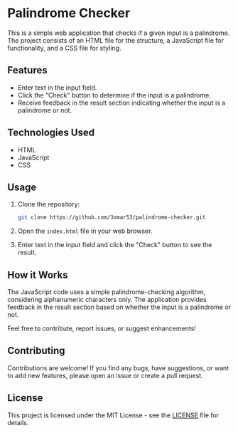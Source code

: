 
# Palindrome Checker

This is a simple web application that checks if a given input is a palindrome. The project consists of an HTML file for the structure, a JavaScript file for functionality, and a CSS file for styling.

## Features

- Enter text in the input field.
- Click the "Check" button to determine if the input is a palindrome.
- Receive feedback in the result section indicating whether the input is a palindrome or not.

## Technologies Used

- HTML
- JavaScript
- CSS

## Usage

1. Clone the repository:

   ```bash
   git clone https://github.com/3omar53/palindrome-checker.git
   ```

2. Open the `index.html` file in your web browser.

3. Enter text in the input field and click the "Check" button to see the result.

## How it Works

The JavaScript code uses a simple palindrome-checking algorithm, considering alphanumeric characters only. The application provides feedback in the result section based on whether the input is a palindrome or not.

Feel free to contribute, report issues, or suggest enhancements!

## Contributing

Contributions are welcome! If you find any bugs, have suggestions, or want to add new features, please open an issue or create a pull request.

## License

This project is licensed under the MIT License - see the [LICENSE](LICENSE) file for details.

